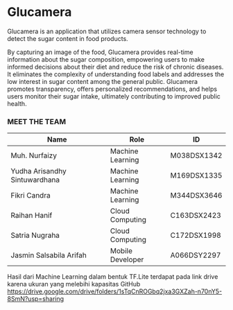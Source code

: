 # Glucamera
Glucamera is an application that utilizes camera sensor technology to detect the sugar content in food products. 

By capturing an image of the food, Glucamera provides real-time information about the sugar composition, empowering users to make informed decisions about their diet and reduce the risk of chronic diseases. It eliminates the complexity of understanding food labels and addresses the low interest in sugar content among the general public. Glucamera promotes transparency, offers personalized recommendations, and helps users monitor their sugar intake, ultimately contributing to improved public health.

### MEET THE TEAM
| Name                          | Role               | ID           |
| ----------------------------- | ------------------ | ------------ |
| Muh. Nurfaizy                 | Machine Learning   | M038DSX1342  |
| Yudha Arisandhy Sintuwardhana  | Machine Learning   | M169DSX1335  |
| Fikri Candra                  | Machine Learning   | M344DSX3646  |
| Raihan Hanif                  | Cloud Computing    | C163DSX2423  |
| Satria Nugraha                | Cloud Computing    | C172DSX1998  |
| Jasmin Salsabila Arifah       | Mobile Developer   | A066DSY2297  |

Hasil dari Machine Learning dalam bentuk TF.Lite terdapat pada link drive karena ukuran yang melebihi kapasitas GitHub
https://drive.google.com/drive/folders/1sTqCnROGbq2jxa3GXZah-n70nY5-8SmN?usp=sharing 
